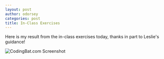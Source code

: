 ```yaml
---
layout: post
author: odorsey
categories: post
title: In-Class Exercises
---
```


Here is my result from the in-class exercises today, thanks in part to Leslie's guidance!  

![CodingBat.com Screenshot](http://img856.imageshack.us/img856/6333/mmnh.jpg)
